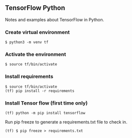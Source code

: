 ## TensorFlow Python
Notes and examples about TensorFlow in Python.

### Create virtual environment
```console
$ python3 -m venv tf 
```

### Activate the environment
```console
$ source tf/bin/activate
```

### Install requirements
```console
$ source tf/bin/activate
(tf) pip install -r requirements
```

### Install Tensor flow (first time only)
```console
(tf) python -m pip install tensorflow
```
Run pip freeze to generate a requirements.txt file to check in.
```console
(tf) $ pip freeze > requirements.txt
```
